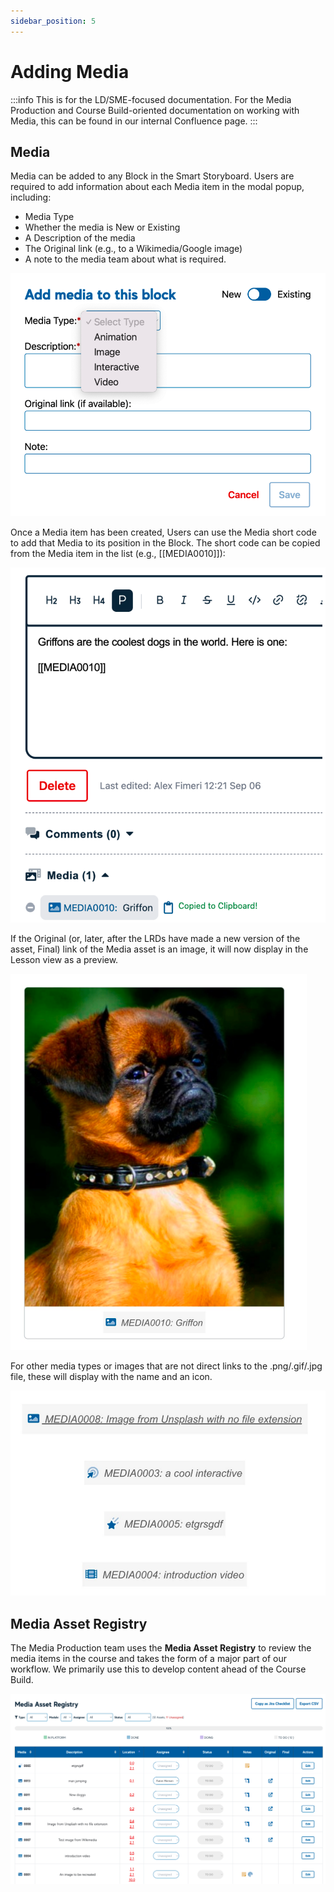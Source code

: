 ```yaml
---
sidebar_position: 5
---
```


# Adding Media
:::info
This is for the LD/SME-focused documentation. For the Media Production and Course Build-oriented documentation on working with Media, this can be found in our internal Confluence page.
:::

## Media

Media can be added to any Block in the Smart Storyboard. Users are required to add information about each Media item in the modal popup, including:

- Media Type
- Whether the media is New or Existing
- A Description of the media
- The Original link (e.g., to a Wikimedia/Google image)
- A note to the media team about what is required.

<div style={{textAlign: 'center'}}>

![img_27.png](img/img_27.png)

</div>

Once a Media item has been created, Users can use the Media short code to add that Media to its position in the Block. The short code can be copied from the Media item in the list (e.g., [[MEDIA0010]]):

<div style={{textAlign: 'center'}}>

![img_26.png](img/img_26.png)

</div>


If the Original (or, later, after the LRDs have made a new version of the asset, Final) link of the Media asset is an image, it will now display in the Lesson view as a preview.

<div style={{textAlign: 'center'}}>

![img_25.png](img/img_25.png)

</div>

For other media types or images that are not direct links to the .png/.gif/.jpg file, these will display with the name and an icon.


<div style={{textAlign: 'center'}}>

![img_24.png](img/img_24.png)

</div>


## Media Asset Registry

The Media Production team uses the **Media Asset Registry** to review the media items in the course and takes the form of a major part of our workflow. We primarily use this to develop content ahead of the Course Build.

<div style={{textAlign: 'center'}}>

![img_23.png](img/img_23.png)

</div>

